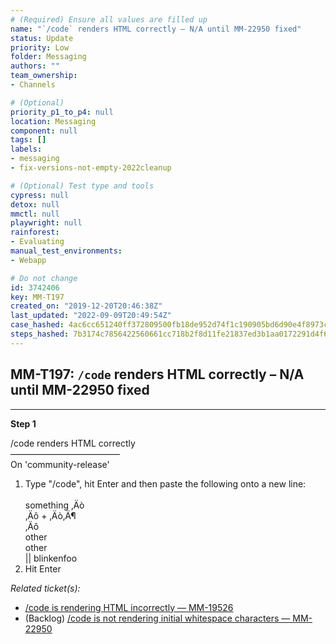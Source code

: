 ```yaml
---
# (Required) Ensure all values are filled up
name: "`/code` renders HTML correctly – N/A until MM-22950 fixed"
status: Update
priority: Low
folder: Messaging
authors: ""
team_ownership: 
- Channels

# (Optional)
priority_p1_to_p4: null
location: Messaging
component: null
tags: []
labels: 
- messaging
- fix-versions-not-empty-2022cleanup

# (Optional) Test type and tools
cypress: null
detox: null
mmctl: null
playwright: null
rainforest: 
- Evaluating
manual_test_environments: 
- Webapp

# Do not change
id: 3742406
key: MM-T197
created_on: "2019-12-20T20:46:38Z"
last_updated: "2022-09-09T20:49:54Z"
case_hashed: 4ac6cc651240ff372809500fb18de952d74f1c190905bd6d90e4f8973c01478bebd361254d8872580cb416ba703f4c1e
steps_hashed: 7b3174c7856422560661cc718b2f8d11fe21837ed3b1aa0172291d4f6e0982eb337e06288eaff128c374aa1b05350975
---
```


<!-- (Auto-generated) Based on frontmatter's "key" and "name" -->

## MM-T197: `/code` renders HTML correctly – N/A until MM-22950 fixed

---

**Step 1**

/code renders HTML correctly\
–––––––––––––––––––––––––\
On 'community-release'

1. Type "/code", hit Enter and then paste the following onto a new line:
   \
   \
   something ‚Äò\
   ‚Äô + ‚Äò‚Ä¶\
   ‚Äô\
   other\
   other\
   || blinkenfoo
2. Hit Enter

_Related ticket(s):_

- [/code is rendering HTML incorrectly — MM-19526](https://mattermost.atlassian.net/browse/MM-19526)
- (Backlog) [/code is not rendering initial whitespace characters — MM-22950](https://mattermost.atlassian.net/browse/MM-22950)

